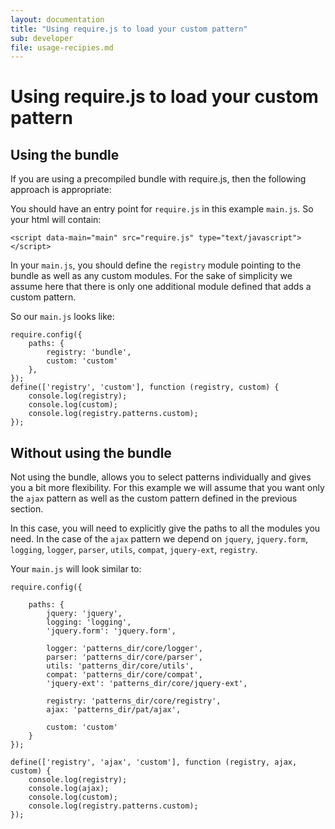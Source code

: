 ```yaml
---
layout: documentation
title: "Using require.js to load your custom pattern"
sub: developer
file: usage-recipies.md
---
```


# Using require.js to load your custom pattern

## Using the bundle

If you are using a precompiled bundle with require.js, then the following approach is appropriate:

You should have an entry point for `require.js` in this example `main.js`. So your html will contain:

```
<script data-main="main" src="require.js" type="text/javascript"></script>
```

In your `main.js`, you should define the `registry` module pointing to the bundle as well as any custom modules.
For the sake of simplicity we assume here that there is only one additional module defined that adds a custom pattern.

So our `main.js` looks like:

```
require.config({
    paths: {
        registry: 'bundle',
        custom: 'custom'
    },
});
define(['registry', 'custom'], function (registry, custom) {
    console.log(registry);
    console.log(custom);
    console.log(registry.patterns.custom);
});
```

## Without using the bundle

Not using the bundle, allows you to select patterns individually and gives you a bit more flexibility.
For this example we will assume that you want only the `ajax` pattern as well as the custom pattern defined in the previous section.

In this case, you will need to explicitly give the paths to all the modules you need.
In the case of the `ajax` pattern we depend on `jquery`, `jquery.form`, `logging`, `logger`, `parser`, `utils`, `compat`, `jquery-ext`, `registry`.

Your `main.js` will look similar to:

```
require.config({

    paths: {
        jquery: 'jquery',
        logging: 'logging',
        'jquery.form': 'jquery.form',

        logger: 'patterns_dir/core/logger',
        parser: 'patterns_dir/core/parser',
        utils: 'patterns_dir/core/utils',
        compat: 'patterns_dir/core/compat',
        'jquery-ext': 'patterns_dir/core/jquery-ext',

        registry: 'patterns_dir/core/registry',
        ajax: 'patterns_dir/pat/ajax',

        custom: 'custom'
    }
});

define(['registry', 'ajax', 'custom'], function (registry, ajax, custom) {
    console.log(registry);
    console.log(ajax);
    console.log(custom);
    console.log(registry.patterns.custom);
});
```